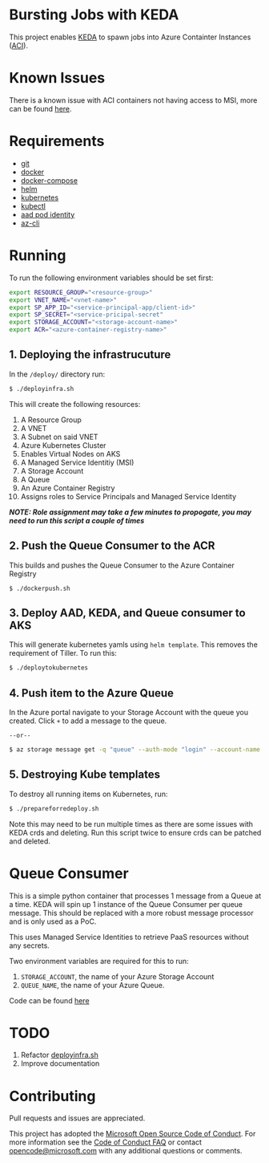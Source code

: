 # Bursting Jobs with KEDA
This project enables [KEDA](https://github.com/kedacore/keda) to spawn jobs into
Azure Containter Instances 
([ACI](https://azure.microsoft.com/en-us/services/container-instances/)).

# Known Issues
There is a known issue with ACI containers not having access to MSI, more can
be found [here](https://github.com/Azure/azure-sdk-for-python/issues/8557).

# Requirements

* [git](https://git-scm.com/)
* [docker](https://docker.com)
* [docker-compose](https://docs.docker.com/compose/install/)
* [helm](https://helm.sh/)
* [kubernetes](https://kubernetes.io/)
* [kubectl](https://kubernetes.io/docs/reference/kubectl/overview/)
* [aad pod identity](https://github.com/Azure/aad-pod-identity)
* [az-cli](https://docs.microsoft.com/en-us/cli/azure/install-azure-cli?view=azure-cli-latest)

# Running

To run the following environment variables should be set first:
```sh
export RESOURCE_GROUP="<resource-group>"
export VNET_NAME="<vnet-name>"
export SP_APP_ID="<service-principal-app/client-id>"
export SP_SECRET="<service-pricipal-secret"
export STORAGE_ACCOUNT="<storage-account-name>"
export ACR="<azure-container-registry-name>"
```

## 1. Deploying the infrastrucuture
In the `/deploy/` directory run:
```sh
$ ./deployinfra.sh
```
This will create the following resources:

1. A Resource Group
2. A VNET
3. A Subnet on said VNET
4. Azure Kubernetes Cluster
5. Enables Virtual Nodes on AKS
6. A Managed Service Identitiy (MSI)
7. A Storage Account 
8. A Queue
9. An Azure Container Registry
10. Assigns roles to Service Principals and Managed Service Identity

***NOTE: Role assignment may take a few minutes to propogate, you may need to 
run this script a couple of times***

## 2. Push the Queue Consumer to the ACR
This builds and pushes the Queue Consumer to the Azure Container Registry

```
$ ./dockerpush.sh
```

## 3. Deploy AAD, KEDA, and Queue consumer to AKS
This will generate kubernetes yamls using `helm template`. This removes the 
requirement of Tiller. To run this:

```sh
$ ./deploytokubernetes
```
## 4. Push item to the Azure Queue
In the Azure portal navigate to your Storage Account with the queue you created.
Click `+` to add a message to the queue.

`--or--`

```sh
$ az storage message get -q "queue" --auth-mode "login" --account-name $STORAGE_ACCOUNT
```

## 5. Destroying Kube templates
To destroy all running items on Kubernetes, run:

```sh
$ ./prepareforredeploy.sh
```

Note this may need to be run multiple times as there are some issues with KEDA
crds and deleting. Run this script twice to ensure crds can be patched and 
deleted.

# Queue Consumer
This is a simple python container that processes 1 message from a Queue at a
time. KEDA will spin up 1 instance of the Queue Consumer per queue message. This
should be replaced with a more robust message processor and is only used as a
PoC.

This uses Managed Service Identities to retrieve PaaS resources without any 
secrets.

Two environment variables are required for this to run:
1. `STORAGE_ACCOUNT`, the name of your Azure Storage Account
2. `QUEUE_NAME`, the name of your Azure Queue.

Code can be found [here](./queueconsumer/main.py)

# TODO
1. Refactor [deployinfra.sh](./deploy/deployinfra.sh)
2. Improve documentation

# Contributing

Pull requests and issues are appreciated.

This project has adopted the 
[Microsoft Open Source Code of Conduct](https://opensource.microsoft.com/codeofconduct/).
For more information see the 
[Code of Conduct FAQ](https://opensource.microsoft.com/codeofconduct/faq/) 
or contact [opencode@microsoft.com](mailto:opencode@microsoft.com) 
with any additional questions or comments.
